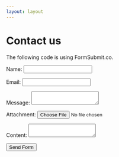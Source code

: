 ```yaml
---
layout: layout
---
```


# Contact us
The following code is using FormSubmit.co.

<form action="https://formsubmit.co/ericpmchan@gmail.com" method="post">
  <p>
    <label>Name:
      <input type="text" name="name">
    </label>    
  </p>
  <p>
    <label for="email">Email:</label>
    <input type="email" id="email" name="email">    
  </p>
  <p>
    <label>
      Message:
      <textarea name="message"></textarea>
    </label>
  </p>
  <p>
    <label>
      Attachment:
      <input type="file" name="attachment">
    </label>
  </p>
  <p>
    <label for="content">Content:</label>
    <textarea name="content" id="content"></textarea>
  </p>
  <input type="submit" value="Send Form">
</form>
